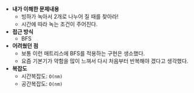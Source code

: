 - **내가 이해한 문제내용**
  - 빙하가 녹아서 2개로 나누어 질 때를 찾아라!
  - 시간에 따라 녹는 조건이 주어진다.
- **접근 방식**
  - BFS
- **어려웠던 점**
  - 보통 이런 매트리스에 BFS를 적용하는 구현은 생소했다.
  - 요즘 기본기가 약함을 많이 느껴서 다시 처음부터 반복해야 겠다고 생각했다.
- **복잡도**
  - 시간복잡도: `O(nm)`
  - 공간복잡도: `O(nm)`
